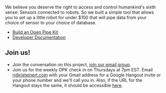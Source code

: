 We believe you deserve the right to access and control humankind's sixth sense: Sensors connected to robots. So we built a simple tool that allows you to set up a little robot for under $100 that will pipe data from your choice of sensor to your choice of database.

- [Build an Open Pipe Kit](build-an-open-pipe-kit.md)
- [Developer Documentation](developer.md)

## Join us!
- Join the conversation on this project, [join our email group](https://groups.google.com/forum/#!forum/open-pipe-kit).
- Join us for the weekly OPK check in on Thursdays at 7pm EST. Email rj@rjsteinert.com  with your Gmail address for a Google Hangout invite or your phone number and we'll call you in. Also, if the URL for the Hangout stays the same, it should be accessible [here](https://plus.google.com/hangouts/_/rjsteinert.com).
